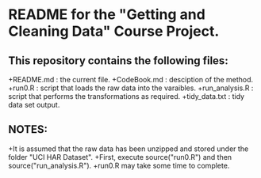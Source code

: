 # README for the "Getting and Cleaning Data" Course Project.

This repository contains the following files:
--------------------------------------------

+README.md        : the current file.
+CodeBook.md	  : desciption of the method.
+run0.R		  : script that loads the raw data into the varaibles.
+run_analysis.R   : script that performs the transformations as required.
+tidy_data.txt	  : tidy data set output.

NOTES:
-----
+It is assumed that the raw data has been unzipped and stored under the folder "UCI HAR Dataset".
+First, execute source("run0.R") and then source("run_analysis.R").
+run0.R may take some time to complete. 
